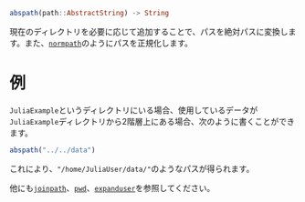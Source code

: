 ```julia
abspath(path::AbstractString) -> String
```

現在のディレクトリを必要に応じて追加することで、パスを絶対パスに変換します。また、[`normpath`](@ref)のようにパスを正規化します。

# 例

`JuliaExample`というディレクトリにいる場合、使用しているデータが`JuliaExample`ディレクトリから2階層上にある場合、次のように書くことができます。

```julia
abspath("../../data")
```

これにより、`"/home/JuliaUser/data/"`のようなパスが得られます。

他にも[`joinpath`](@ref)、[`pwd`](@ref)、[`expanduser`](@ref)を参照してください。
